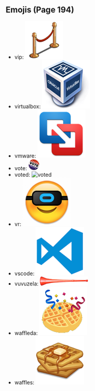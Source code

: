 
## Emojis (Page 194)

* vip: ![vip](output/vip.png)
* virtualbox: ![virtualbox](output/virtualbox.png)
* vmware: ![vmware](output/vmware.png)
* vote: ![vote](output/vote.png)
* voted: ![voted](output/voted)
* vr: ![vr](output/vr.png)
* vscode: ![vscode](output/vscode.png)
* vuvuzela: ![vuvuzela](output/vuvuzela.jpg)
* waffleda: ![waffleda](output/waffleda.png)
* waffles: ![waffles](output/waffles.png)
